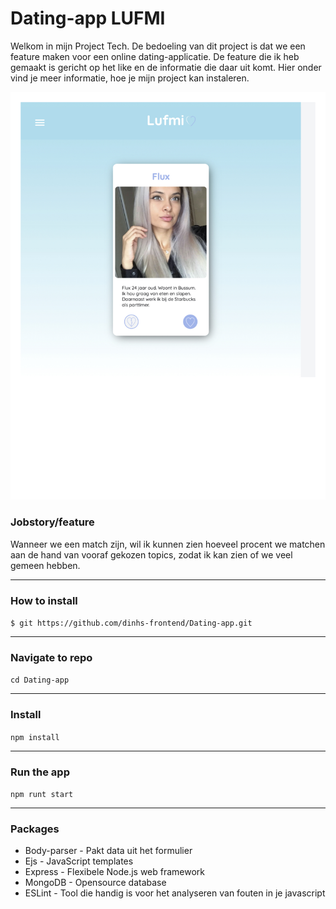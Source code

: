 # Dating-app **LUFMI**
Welkom in mijn Project Tech. De bedoeling van dit project is dat we een feature maken voor een online dating-applicatie.
De feature die ik heb gemaakt is gericht op het like en de informatie die daar uit komt.
Hier onder vind je meer informatie, hoe je mijn project kan instaleren.

![Lufmi](https://github.com/dinhs-frontend/Dating-app/blob/master/Wiki-IMG/homepage.jpg)

### Jobstory/feature
Wanneer we een match zijn, wil ik kunnen zien hoeveel procent we matchen aan de hand van vooraf gekozen topics, zodat ik kan zien of we veel gemeen hebben.
***
### **How to install**
`$ git https://github.com/dinhs-frontend/Dating-app.git`
***
### Navigate to repo
`cd Dating-app`
***
### Install
`npm install`
***
### Run the app
`npm runt start`
***
### Packages

* Body-parser - Pakt data uit het formulier
* Ejs - JavaScript templates
* Express - Flexibele Node.js web framework 
* MongoDB - Opensource database
* ESLint - Tool die handig is voor het analyseren van fouten in je javascript

